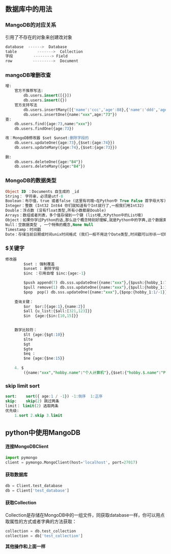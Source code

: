 ## 数据库中的用法

### MangoDB的对应关系

引用了不存在的对象来创建改对象

```python
database  ------>  Database
table         ------->  Collection
字段         --------> Field
row         --------->  Document
```

### mangoDB增删改查

```sql
增:
    官方不推荐写法:
        db.users.insert([{}])
        db.users.insert({})
    官方支持写法
        db.users.insertMany([{'name':'ccc','age':88},{'name':'ddd','age':88}])
        db.users.insertOne({name:"xxx",age:"73"})
查:
    db.users.find({age:73,name:"xxx"})
    db.users.findOne({age:73})

改：MongoDB修改器 $set $unset:删除字段的
    db.users.updateOne({age:73},{$set:{age:74}})
    db.users.updateMany({age:74},{$set:{age:73}})
    
删:
    db.users.deleteOne({age:"84"})
    db.users.deleteMany({age:"84"})
```

### MongoDB的数据类型

```sql
Object ID ：Documents 自生成的 _id
String： 字符串，必须是utf-8
Boolean：布尔值，true 或者false (这里有坑哦~在Python中 True False 首字母大写)
Integer：整数 (Int32 Int64 你们就知道有个Int就行了,一般我们用Int32)
Double：浮点数 (没有float类型,所有小数都是Double)
Arrays：数组或者列表，多个值存储到一个键 (list哦,大Python中的List哦)
Object：如果你学过Python的话,那么这个概念特别好理解,就是Python中的字典,这个数据类型就是字典
Null：空数据类型 , 一个特殊的概念,None Null
Timestamp：时间戳
Date：存储当前日期或时间unix时间格式 (我们一般不用这个Date类型,时间戳可以秒杀一切时间类型)
```

### $关键字

```sql
修改器
        $set : 强制覆盖
        $unset : 删除字段
        $inc ：引用自增 $inc:{age:-1}

        $push append(7) db.sss.updateOne({name:"xxx"},{$push:{hobby_1:7}})
        $pull remove(1) db.sss.updateOne({name:"xxx"},{$pull:{hobby_1:1}})
        $pop  pop() db.sss.updateOne({name:"xxx"},{$pop:{hobby_1:1/-1}}) 1删除最后一个,-1代表删除第一个
    
    查询关键：
        $or  $or:[{age:1},{name:2}]
        $all {u_list:{$all:[321,123]}}
        $in  {age:{$in:[10,15]}}

    
    数学比较符：
        $lt {age:{$gt:10}}
        $lte
        $gt
        $gte
        $eq : 
        $ne {age:{$ne:15}}
        
    4. $
        ({name:"xxx","hobby.name":"个人计算机"},{$set:{"hobby.$.name":"PC"}})
```

### skip  limit  sort

```sql
sort:    sort({ age:1 / -1}) -1:倒序  1:正序    
skip:    skip(2) 跳过两条
limit： limit(2) 选取两条
优先级:
    1.sort 2.skip 3.limit
```

## python中使用MangoDB

#### 连接MongoDBClient

```python
import pymongo
client = pymongo.MongoClient(host='localhost', port=27017)
```

#### 获取数据库

```python
db = Client.test_database
db = Client['test_database']
```

#### **获取Collection** 

Collection是存储在MongoDB中的一组文件，同获取database一样，你可以用点取属性的方式或者字典的方法获取： 

```python
collection = db.test_collection
collection = db['test_collection']
```

**其他操作和上面一样**